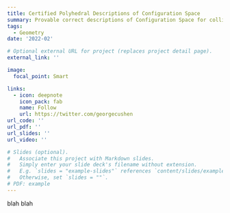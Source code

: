 ```yaml
---
title: Certified Polyhedral Descriptions of Configuration Space
summary: Provable correct descriptions of Configuration Space for collision-free motion planning
tags:
  - Geometry
date: '2022-02'

# Optional external URL for project (replaces project detail page).
external_link: ''

image:
  focal_point: Smart

links:
  - icon: deepnote
    icon_pack: fab
    name: Follow
    url: https://twitter.com/georgecushen
url_code: ''
url_pdf: ''
url_slides: ''
url_video: ''

# Slides (optional).
#   Associate this project with Markdown slides.
#   Simply enter your slide deck's filename without extension.
#   E.g. `slides = "example-slides"` references `content/slides/example-slides.md`.
#   Otherwise, set `slides = ""`.
# PDF: example
---
```

<!-- Understanding the geometry of collision-free configuration space (C-free) in the presence of task-space obstacles is an essential ingredient for collision-free motion planning. While it is possible to check for collisions at a point using standard algorithms, to date no practical method exists for computing C-free *regions* with rigorous certificates due to the complexity of mapping task-space obstacles through the kinematics. In this work, we present the first to our knowledge rigorous method for approximately decomposing a rational parametrization of C-free into certified polyhedral regions. Our method, called C-IRIS (C-space Iterative Regional Inflation by Semidefinite programming), generates large, convex polytopes in a rational parameterization of the configuration space which are rigorously certified to be collision-free. Such regions have been shown to be useful for both optimization-based and randomized motion planning. Based on convex optimization, our method works in arbitrary dimensions, only makes assumptions about the convexity of the obstacles in the *task* space, and is fast enough to scale to realistic problems in manipulation. We demonstrate our algorithm's ability to fill a non-trivial amount of collision-free C-space in several 2-DOF examples where the C-space can be visualized, as well as the scalability of our algorithm on a 7-DOF KUKA iiwa, a 6-DOF UR3e and 12-DOF bimanual manipulators. An implementation of our algorithm is open-sourced in [Drake](https://github.com/RobotLocomotion/drake).

<iframe 
  width="660"
  height="375"
  src="pinball_growth.html"
  frameborder="0"
  allow="accelerometer; autoplay; encrypted-media; gyroscope; picture-in-picture"
  allowfullscreen>
</iframe> -->

blah blah